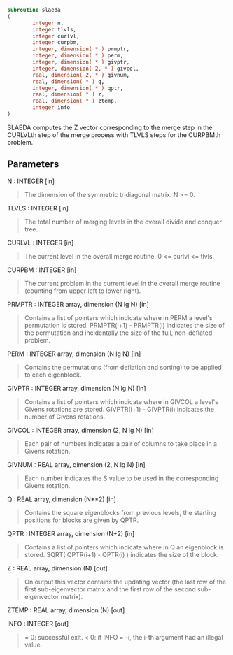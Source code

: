 ```fortran
subroutine slaeda
(
        integer n,
        integer tlvls,
        integer curlvl,
        integer curpbm,
        integer, dimension( * ) prmptr,
        integer, dimension( * ) perm,
        integer, dimension( * ) givptr,
        integer, dimension( 2, * ) givcol,
        real, dimension( 2, * ) givnum,
        real, dimension( * ) q,
        integer, dimension( * ) qptr,
        real, dimension( * ) z,
        real, dimension( * ) ztemp,
        integer info
)
```

SLAEDA computes the Z vector corresponding to the merge step in the
CURLVLth step of the merge process with TLVLS steps for the CURPBMth
problem.

## Parameters
N : INTEGER [in]
> The dimension of the symmetric tridiagonal matrix.  N >= 0.

TLVLS : INTEGER [in]
> The total number of merging levels in the overall divide and
> conquer tree.

CURLVL : INTEGER [in]
> The current level in the overall merge routine,
> 0 <= curlvl <= tlvls.

CURPBM : INTEGER [in]
> The current problem in the current level in the overall
> merge routine (counting from upper left to lower right).

PRMPTR : INTEGER array, dimension (N lg N) [in]
> Contains a list of pointers which indicate where in PERM a
> level's permutation is stored.  PRMPTR(i+1) - PRMPTR(i)
> indicates the size of the permutation and incidentally the
> size of the full, non-deflated problem.

PERM : INTEGER array, dimension (N lg N) [in]
> Contains the permutations (from deflation and sorting) to be
> applied to each eigenblock.

GIVPTR : INTEGER array, dimension (N lg N) [in]
> Contains a list of pointers which indicate where in GIVCOL a
> level's Givens rotations are stored.  GIVPTR(i+1) - GIVPTR(i)
> indicates the number of Givens rotations.

GIVCOL : INTEGER array, dimension (2, N lg N) [in]
> Each pair of numbers indicates a pair of columns to take place
> in a Givens rotation.

GIVNUM : REAL array, dimension (2, N lg N) [in]
> Each number indicates the S value to be used in the
> corresponding Givens rotation.

Q : REAL array, dimension (N**2) [in]
> Contains the square eigenblocks from previous levels, the
> starting positions for blocks are given by QPTR.

QPTR : INTEGER array, dimension (N+2) [in]
> Contains a list of pointers which indicate where in Q an
> eigenblock is stored.  SQRT( QPTR(i+1) - QPTR(i) ) indicates
> the size of the block.

Z : REAL array, dimension (N) [out]
> On output this vector contains the updating vector (the last
> row of the first sub-eigenvector matrix and the first row of
> the second sub-eigenvector matrix).

ZTEMP : REAL array, dimension (N) [out]

INFO : INTEGER [out]
> = 0:  successful exit.
> < 0:  if INFO = -i, the i-th argument had an illegal value.
